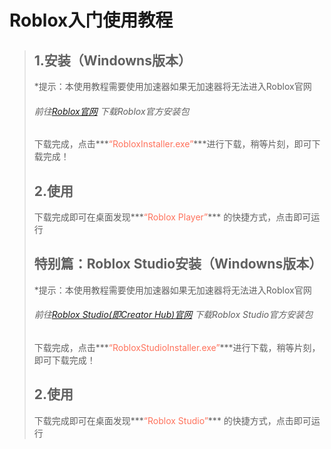 # Roblox入门使用教程

> ## 1.安装（Windowns版本）
>
> *提示：本使用教程需要使用加速器如果无加速器将无法进入Roblox官网
>
> ###### 前往[Roblox官网](www.roblox.com) 下载Roblox官方安装包
>
> 下载完成，点击***<font color="#FF725C">“RobloxInstaller.exe”</font>***进行下载，稍等片刻，即可下载完成！
>
> ## 2.使用
>
> 下载完成即可在桌面发现***<font color="#FF725C">“Roblox Player”</font>*** 的快捷方式，点击即可运行
>
> ## 特别篇：Roblox Studio安装（Windowns版本）
>
> *提示：本使用教程需要使用加速器如果无加速器将无法进入Roblox官网
>
> ###### 前往[Roblox Studio(即Creator Hub)官网](https://create.roblox.com/) 下载Roblox Studio官方安装包
>
> 下载完成，点击***<font color="#FF725C">“RobloxStudioInstaller.exe”</font>***进行下载，稍等片刻，即可下载完成！
>
> ## 2.使用
>
> 下载完成即可在桌面发现***<font color="#FF725C">“Roblox Studio”</font>*** 的快捷方式，点击即可运行
>
> 
>
> 

